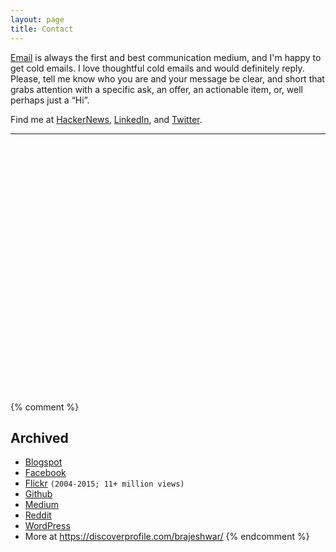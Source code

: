 ```yaml
---
layout: page
title: Contact
---
```


[Email](mailto:brajeshwar@oinam.com) is always the first and best communication medium, and I'm happy to get cold emails. I love thoughtful cold emails and would definitely reply. Please, tell me know who you are and your message be clear, and short that grabs attention with a specific ask, an offer, an actionable item, or, well perhaps just a “Hi”.

Find me at
[HackerNews](https://news.ycombinator.com/user?id=Brajeshwar),
[LinkedIn](https://www.linkedin.com/in/brajeshwar/),
and
[Twitter](https://twitter.com/brajeshwar).

---

<iframe data-tally-src="https://tally.so/embed/3y45A0?alignLeft=1&hideTitle=1&transparentBackground=1&dynamicHeight=1" loading="lazy" width="100%" height="400" frameborder="0" marginheight="0" marginwidth="0" title="[Brajeshwar] Contact"></iframe><script>var d=document,w="https://tally.so/widgets/embed.js",v=function(){"undefined"!=typeof Tally?Tally.loadEmbeds():d.querySelectorAll("iframe[data-tally-src]:not([src])").forEach((function(e){e.src=e.dataset.tallySrc}))};if("undefined"!=typeof Tally)v();else if(d.querySelector('script[src="'+w+'"]')==null){var s=d.createElement("script");s.src=w,s.onload=v,s.onerror=v,d.body.appendChild(s);}</script>

{% comment %}
## Archived

- [Blogspot](http://brajeshwar.blogspot.com)
- [Facebook](https://www.facebook.com/brajeshwar/)
- [Flickr](https://www.flickr.com/photos/brajeshwar/) `(2004-2015; 11+ million views)`
- [Github](http://github.com/brajeshwar)
- [Medium](https://medium.com/@brajeshwar)
- [Reddit](https://www.reddit.com/user/Brajeshwar/)
- [WordPress](https://profiles.wordpress.org/brajeshwar/)
- More at https://discoverprofile.com/brajeshwar/
{% endcomment %}